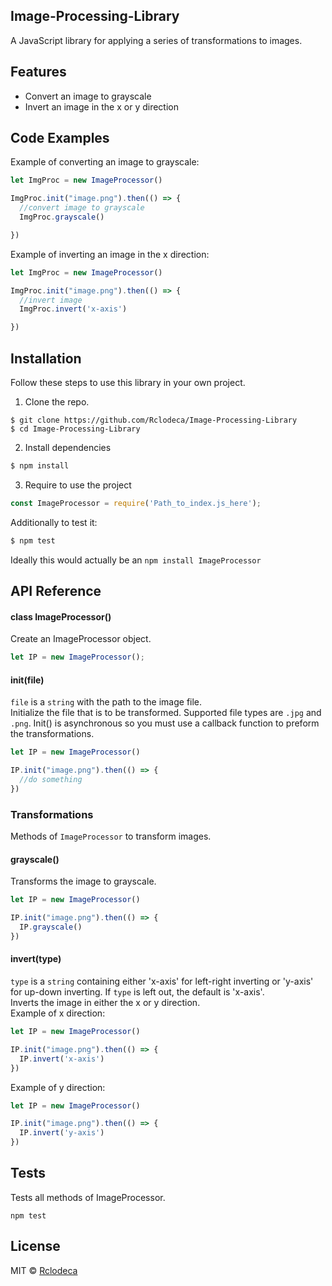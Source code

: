 ## Image-Processing-Library
 A JavaScript library for applying a series of transformations to images.

## Features
* Convert an image to grayscale
* Invert an image in the x or y direction

## Code Examples
Example of converting an image to grayscale:
```javascript
let ImgProc = new ImageProcessor()

ImgProc.init("image.png").then(() => {
  //convert image to grayscale
  ImgProc.grayscale()

})
```

Example of inverting an image in the x direction:
```javascript
let ImgProc = new ImageProcessor()

ImgProc.init("image.png").then(() => {
  //invert image
  ImgProc.invert('x-axis')

})
```

## Installation
Follow these steps to use this library in your own project.  
1. Clone the repo.
```
$ git clone https://github.com/Rclodeca/Image-Processing-Library
$ cd Image-Processing-Library
```
2. Install dependencies
```javascript
$ npm install
```
3. Require to use the project
```javascript
const ImageProcessor = require('Path_to_index.js_here');
```
Additionally to test it:
```javascript
$ npm test
```
Ideally this would actually be an `npm install ImageProcessor`
## API Reference

#### class ImageProcessor()

Create an ImageProcessor object.
```javascript
let IP = new ImageProcessor();
```

#### init(file)

`file` is a `string` with the path to the image file.  
Initialize the file that is to be transformed. Supported file types are `.jpg` and `.png`. Init() is asynchronous so you must use a callback function to preform the transformations.
```javascript
let IP = new ImageProcessor()

IP.init("image.png").then(() => {
  //do something 
})
```

### Transformations
Methods of `ImageProcessor` to transform images.

#### grayscale()

Transforms the image to grayscale.
```javascript
let IP = new ImageProcessor()

IP.init("image.png").then(() => {
  IP.grayscale() 
})
```

#### invert(type)

`type` is a `string` containing either 'x-axis' for left-right inverting or 'y-axis' for up-down inverting. If `type` is left out, the default is 'x-axis'.  
Inverts the image in either the x or y direction.  
Example of x direction:  
```javascript
let IP = new ImageProcessor()

IP.init("image.png").then(() => {
  IP.invert('x-axis')
})
```
Example of y direction:
```javascript
let IP = new ImageProcessor()

IP.init("image.png").then(() => {
  IP.invert('y-axis')
})
```

## Tests
Tests all methods of ImageProcessor.
```
npm test
```

## License

MIT © [Rclodeca]()
